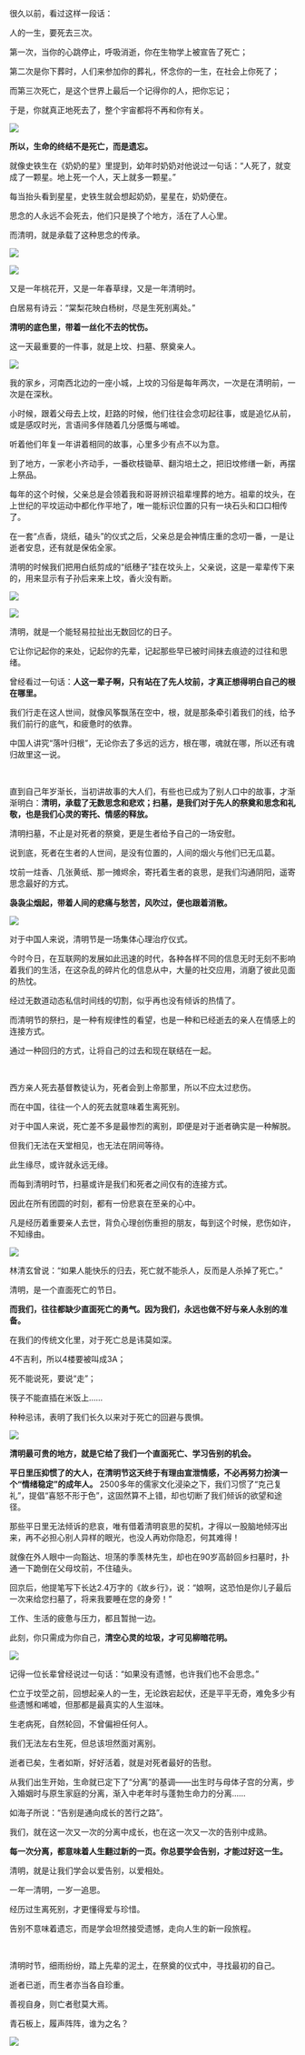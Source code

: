 很久以前，看过这样一段话：

人的一生，要死去三次。

第一次，当你的心跳停止，呼吸消逝，你在生物学上被宣告了死亡；

第二次是你下葬时，人们来参加你的葬礼，怀念你的一生，在社会上你死了；

而第三次死亡，是这个世界上最后一个记得你的人，把你忘记；

于是，你就真正地死去了，整个宇宙都将不再和你有关。

![](https://upload-images.jianshu.io/upload_images/6943526-a9c6e161096fadce.jpg?imageMogr2/auto-orient/strip%7CimageView2/2/w/1240)

**所以，生命的终结不是死亡，而是遗忘。**

就像史铁生在《奶奶的星》里提到，幼年时奶奶对他说过一句话：“人死了，就变成了一颗星。地上死一个人，天上就多一颗星。”

每当抬头看到星星，史铁生就会想起奶奶，星星在，奶奶便在。

思念的人永远不会死去，他们只是换了个地方，活在了人心里。

而清明，就是承载了这种思念的传承。

![](https://upload-images.jianshu.io/upload_images/6943526-aa251920775ab53e.jpg?imageMogr2/auto-orient/strip%7CimageView2/2/w/1240)

![](https://upload-images.jianshu.io/upload_images/6943526-2091847b624601bb.jpg?imageMogr2/auto-orient/strip%7CimageView2/2/w/1240)

又是一年桃花开，又是一年春草绿，又是一年清明时。

白居易有诗云：“棠梨花映白杨树，尽是生死别离处。”

**清明的底色里，带着一丝化不去的忧伤。**

这一天最重要的一件事，就是上坟、扫墓、祭奠亲人。

![](https://upload-images.jianshu.io/upload_images/6943526-c909467241f94d22.jpg?imageMogr2/auto-orient/strip%7CimageView2/2/w/1240)

我的家乡，河南西北边的一座小城，上坟的习俗是每年两次，一次是在清明前，一次是在深秋。

小时候，跟着父母去上坟，赶路的时候，他们往往会念叨起往事，或是追忆从前，或是感叹时光，言语间多伴随着几分感慨与唏嘘。

听着他们年复一年讲着相同的故事，心里多少有点不以为意。

到了地方，一家老小齐动手，一番砍枝锄草、翻沟培土之，把旧坟修缮一新，再摆上祭品。

每年的这个时候，父亲总是会领着我和哥哥辨识祖辈埋葬的地方。祖辈的坟头，在上世纪的平坟运动中都化作平地了，唯一能标识位置的只有一块石头和口口相传了。

在一套“点香，烧纸，磕头”的仪式之后，父亲总是会神情庄重的念叨一番，一是让逝者安息，还有就是保佑全家。

清明的时候我们把用白纸剪成的“纸穗子”挂在坟头上，父亲说，这是一辈辈传下来的，用来显示有子孙后来来上坟，香火没有断。

![](https://upload-images.jianshu.io/upload_images/6943526-cc07e542ed7d7fa4.jpg?imageMogr2/auto-orient/strip%7CimageView2/2/w/1240)

![](https://upload-images.jianshu.io/upload_images/6943526-d142fb54d59a6e72.jpg?imageMogr2/auto-orient/strip%7CimageView2/2/w/1240)

清明，就是一个能轻易拉扯出无数回忆的日子。

它让你记起你的来处，记起你的先辈，记起那些早已被时间抹去痕迹的过往和思绪。

曾经看过一句话：**人这一辈子啊，只有站在了先人坟前，才真正想得明白自己的根在哪里。**

我们行走在这人世间，就像风筝飘荡在空中，根，就是那条牵引着我们的线，给予我们前行的底气，和疲惫时的依靠。

中国人讲究“落叶归根”，无论你去了多远的远方，根在哪，魂就在哪，所以还有魂归故里这一说。

<br/>

直到自己年岁渐长，当初讲故事的大人们，有些也已成为了别人口中的故事，才渐渐明白：**清明，承载了无数思念和悲欢；扫墓，是我们对于先人的祭奠和思念和礼敬，也是我们心灵的寄托、情感的释放。**

清明扫墓，不止是对死者的祭奠，更是生者给予自己的一场安慰。

说到底，死者在生者的人世间，是没有位置的，人间的烟火与他们已无瓜葛。

坟前一炷香、几张黄纸、那一摊烬余，寄托着生者的哀思，是我们沟通阴阳，遥寄思念最好的方式。

**袅袅尘烟起，带着人间的悲痛与愁苦，风吹过，便也跟着消散。**

![](https://upload-images.jianshu.io/upload_images/6943526-02da7d6155b4e560.jpg?imageMogr2/auto-orient/strip%7CimageView2/2/w/1240)

对于中国人来说，清明节是一场集体心理治疗仪式。 

今时今日，在互联网的发展如此迅速的时代，各种各样不同的信息无时无刻不影响着我们的生活，在这杂乱的碎片化的信息从中，大量的社交应用，消磨了彼此见面的热忱。

经过无数道动态私信时间线的切割，似乎再也没有倾诉的热情了。

而清明节的祭扫，是一种有规律性的看望，也是一种和已经逝去的亲人在情感上的连接方式。

通过一种回归的方式，让将自己的过去和现在联结在一起。

<br/>

西方亲人死去基督教徒认为，死者会到上帝那里，所以不应太过悲伤。

而在中国，往往一个人的死去就意味着生离死别。

对于中国人来说，死亡差不多是最惨烈的离别，即便是对于逝者确实是一种解脱。

但我们无法在天堂相见，也无法在阴间等待。

此生缘尽，或许就永远无缘。

而每到清明时节，扫墓或许是我们和死者之间仅有的连接方式。

因此在所有团圆的时刻，都有一份悲哀在至亲的心中。

凡是经历着重要亲人去世，背负心理创伤重担的朋友，每到这个时候，悲伤如许，不知缘由。

![](https://upload-images.jianshu.io/upload_images/6943526-2df3ddb2b65bd130.jpg?imageMogr2/auto-orient/strip%7CimageView2/2/w/1240)

林清玄曾说：“如果人能快乐的归去，死亡就不能杀人，反而是人杀掉了死亡。”

清明，是一个直面死亡的节日。

**而我们，往往都缺少直面死亡的勇气。因为我们，永远也做不好与亲人永别的准备。**

在我们的传统文化里，对于死亡总是讳莫如深。

4不吉利，所以4楼要被叫成3A；

死不能说死，要说“走”；

筷子不能直插在米饭上……

种种忌讳，表明了我们长久以来对于死亡的回避与畏惧。

![](https://upload-images.jianshu.io/upload_images/6943526-cdb4e0c20698820d.jpg?imageMogr2/auto-orient/strip%7CimageView2/2/w/1240)

**清明最可贵的地方，就是它给了我们一个直面死亡、学习告别的机会。**

**平日里压抑惯了的大人，在清明节这天终于有理由宣泄情感，不必再努力扮演一个“情绪稳定”的成年人。**
2500多年的儒家文化浸染之下，我们习惯了“克己复礼”，提倡“喜怒不形于色”，这固然算不上错，却也切断了我们倾诉的欲望和途径。

那些平日里无法倾诉的悲哀，唯有借着清明哀思的契机，才得以一股脑地倾泻出来，再不必担心别人异样的眼光，也没人再劝你隐忍，何其难得！

就像在外人眼中一向豁达、坦荡的季羡林先生，却也在90岁高龄回乡扫墓时，扑通一下跪倒在父母坟前，不住磕头。

回京后，他提笔写下长达2.4万字的《故乡行》，说：“娘啊，这恐怕是你儿子最后一次来给您扫墓了，将来我要睡在您的身旁！”

工作、生活的疲惫与压力，都且暂抛一边。

此刻，你只需成为你自己，**清空心灵的垃圾，才可见柳暗花明。**

![](https://upload-images.jianshu.io/upload_images/6943526-bf594b4894c73aee.jpg?imageMogr2/auto-orient/strip%7CimageView2/2/w/1240)

记得一位长辈曾经说过一句话：“如果没有遗憾，也许我们也不会思念。”

伫立于坟茔之前，回想起亲人的一生，无论跌宕起伏，还是平平无奇，难免多少有些遗憾和唏嘘，但那都是最真实的人生滋味。

生老病死，自然轮回，不曾偏袒任何人。

我们无法左右生死，但总该坦然面对离别。

逝者已矣，生者如斯，好好活着，就是对死者最好的告慰。

从我们出生开始，生命就已定下了“分离”的基调——出生时与母体子宫的分离，步入婚姻时与原生家庭的分离，渐入中老年时与蓬勃生命力的分离……

如海子所说：“告别是通向成长的苦行之路”。

我们，就在这一次又一次的分离中成长，也在这一次又一次的告别中成熟。

**每一次分离，都意味着人生翻过新的一页。你总要学会告别，才能过好这一生。**

清明，就是让我们学会以爱告别，以爱相处。

一年一清明，一岁一追思。

经历过生离死别，才更懂得爱与珍惜。

告别不意味着遗忘，而是学会坦然接受遗憾，走向人生的新一段旅程。

<br/>

清明时节，细雨纷纷，踏上先辈的泥土，在祭奠的仪式中，寻找最初的自己。

逝者已逝，而生者亦当各自珍重。

善视自身，则亡者慰莫大焉。

青石板上，履声阵阵，谁为之名？

![](https://upload-images.jianshu.io/upload_images/6943526-b77aee8671aa1c3f.gif?imageMogr2/auto-orient/strip)
